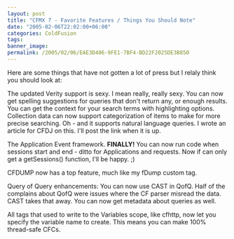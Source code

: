```yaml
---
layout: post
title: "CFMX 7 - Favorite Features / Things You Should Note"
date: "2005-02-06T22:02:00+06:00"
categories: ColdFusion 
tags: 
banner_image: 
permalink: /2005/02/06/EAE3D406-9FE1-7BF4-BD22F2025DE3B850
---
```


Here are some things that have not gotten a lot of press but I relaly think you should look at:

The updated Verity support is sexy. I mean really, really sexy. You can now get spelling suggestions for queries that don't return any, or enough results. You can get the context for your search terms with highlighting options. Collection data can now support categorization of items to make for more precise searching. Oh - and it supports natural language queries. I wrote an article for CFDJ on this. I'll post the link when it is up.

The Application Event framework. <b>FINALLY!</b> You can now run code when sessions start and end - ditto for Applications and requests. Now if can only get a getSessions() function, I'll be happy. ;)

CFDUMP now has a top feature, much like my fDump custom tag. 

Query of Query enhancements: You can now use CAST in QofQ. Half of the complains about QofQ were issues where the CF parser misread the data. CAST takes that away. You can now get metadata about queries as well. 

All tags that used to write to the Variables scope, like cfhttp, now let you specify the variable name to create. This means you can make 100% thread-safe CFCs.